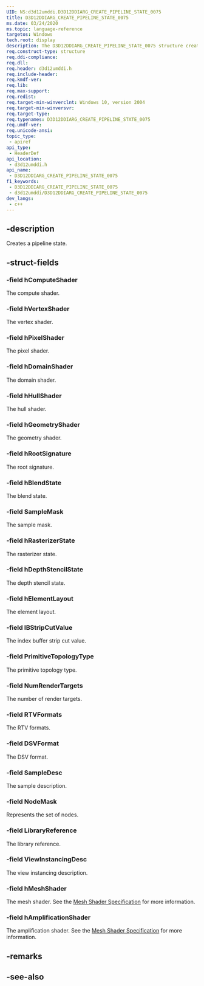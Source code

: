 ```yaml
---
UID: NS:d3d12umddi.D3D12DDIARG_CREATE_PIPELINE_STATE_0075
title: D3D12DDIARG_CREATE_PIPELINE_STATE_0075
ms.date: 03/24/2020
ms.topic: language-reference
targetos: Windows
tech.root: display
description: The D3D12DDIARG_CREATE_PIPELINE_STATE_0075 structure creates a graphics pipeline state object.
req.construct-type: structure
req.ddi-compliance: 
req.dll: 
req.header: d3d12umddi.h
req.include-header: 
req.kmdf-ver: 
req.lib: 
req.max-support: 
req.redist: 
req.target-min-winverclnt: Windows 10, version 2004
req.target-min-winversvr: 
req.target-type: 
req.typenames: D3D12DDIARG_CREATE_PIPELINE_STATE_0075
req.umdf-ver: 
req.unicode-ansi: 
topic_type:
 - apiref
api_type:
 - HeaderDef
api_location:
 - d3d12umddi.h
api_name:
 - D3D12DDIARG_CREATE_PIPELINE_STATE_0075
f1_keywords:
 - D3D12DDIARG_CREATE_PIPELINE_STATE_0075
 - d3d12umddi/D3D12DDIARG_CREATE_PIPELINE_STATE_0075
dev_langs:
 - c++
---
```


## -description

Creates a pipeline state.

## -struct-fields

### -field hComputeShader

The compute shader.

### -field hVertexShader

The vertex shader.

### -field hPixelShader

The pixel shader.

### -field hDomainShader

The domain shader.

### -field hHullShader

The hull shader.

### -field hGeometryShader

The geometry shader.

### -field hRootSignature

The root signature.

### -field hBlendState

The blend state.

### -field SampleMask

The sample mask.

### -field hRasterizerState

The rasterizer state.

### -field hDepthStencilState

The depth stencil state.

### -field hElementLayout

The element layout.

### -field IBStripCutValue

The index buffer strip cut value.

### -field PrimitiveTopologyType

The primitive topology type.

### -field NumRenderTargets

The number of render targets.

### -field RTVFormats

The RTV formats.

### -field DSVFormat

The DSV format.

### -field SampleDesc

The sample description.

### -field NodeMask

Represents the set of nodes.

### -field LibraryReference

The library reference.

### -field ViewInstancingDesc

The view instancing description.

### -field hMeshShader

The mesh shader. See the [Mesh Shader Specification](https://microsoft.github.io/DirectX-Specs/d3d/MeshShader.html) for more information.

### -field hAmplificationShader

The amplification shader. See the [Mesh Shader Specification](https://microsoft.github.io/DirectX-Specs/d3d/MeshShader.html) for more information.

## -remarks

## -see-also

